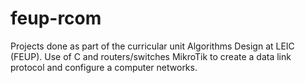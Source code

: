 # feup-rcom
Projects done as part of the curricular unit Algorithms Design at LEIC (FEUP). Use of C and routers/switches MikroTik to create a data link protocol and configure a computer networks.
